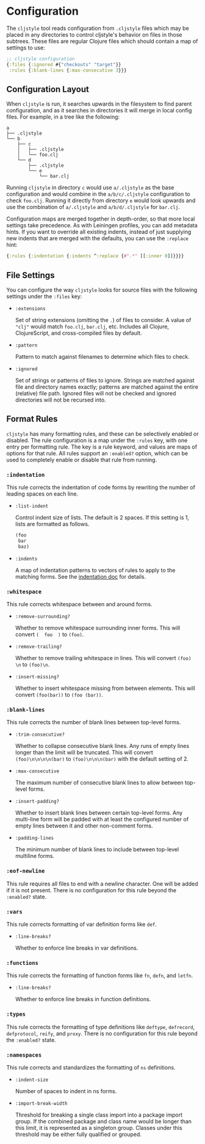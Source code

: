 Configuration
=============

The `cljstyle` tool reads configuration from `.cljstyle` files which may be
placed in any directories to control cljstyle's behavior on files in those
subtrees. These files are regular Clojure files which should contain a map of
settings to use:

```clojure
;; cljstyle configuration
{:files {:ignored #{"checkouts" "target"}}
 :rules {:blank-lines {:max-consecutive 3}}}
```


## Configuration Layout

When `cljstyle` is run, it searches upwards in the filesystem to find parent
configuration, and as it searches in directories it will merge in local config
files. For example, in a tree like the following:

```
a
├── .cljstyle
└── b
    ├── c
    │   ├── .cljstyle
    │   └── foo.clj
    └── d
        ├── .cljstyle
        └── e
            └── bar.clj
```

Running `cljstyle` in directory `c` would use `a/.cljstyle` as the base
configuration and would combine in the `a/b/c/.cljstyle` configuration to check
`foo.clj`. Running it directly from directory `e` would look upwards and use the
combination of `a/.cljstyle` and `a/b/d/.cljstyle` for `bar.clj`.

Configuration maps are merged together in depth-order, so that more local
settings take precedence. As with Leiningen profiles, you can add metadata
hints. If you want to override all existing indents, instead of just supplying
new indents that are merged with the defaults, you can use the `:replace` hint:

```clojure
{:rules {:indentation {:indents ^:replace {#".*" [[:inner 0]]}}}}
```


## File Settings

You can configure the way `cljstyle` looks for source files with the following
settings under the `:files` key:

* `:extensions`

  Set of string extensions (omitting the `.`) of files to consider. A value of
  `"clj"` would match `foo.clj`, `bar.clj`, etc. Includes all Clojure,
  ClojureScript, and cross-compiled files by default.

* `:pattern`

  Pattern to match against filenames to determine which files to check.

* `:ignored`

  Set of strings or patterns of files to ignore. Strings are matched against
  file and directory names exactly; patterns are matched against the entire
  (relative) file path. Ignored files will not be checked and ignored
  directories will not be recursed into.


## Format Rules

`cljstyle` has many formatting rules, and these can be selectively enabled or
disabled. The rule configuration is a map under the `:rules` key, with one
entry per formatting rule. The key is a rule keyword, and values are maps of
options for that rule. All rules support an `:enabled?` option, which can be
used to completely enable or disable that rule from running.

### `:indentation`

This rule corrects the indentation of code forms by rewriting the number of
leading spaces on each line.

* `:list-indent`

  Control indent size of lists. The default is 2 spaces. If this setting is 1,
  lists are formatted as follows.

  ```clojure
  (foo
   bar
   baz)
  ```

* `:indents`

  A map of indentation patterns to vectors of rules to apply to the matching
  forms. See the [indentation doc](indentation.md) for details.

### `:whitespace`

This rule corrects whitespace between and around forms.

* `:remove-surrounding?`

  Whether to remove whitespace surrounding inner forms. This will convert
  `(  foo  )` to `(foo)`.

* `:remove-trailing?`

  Whether to remove trailing whitespace in lines. This will convert
  `(foo)   \n` to `(foo)\n`.

* `:insert-missing?`

  Whether to insert whitespace missing from between elements. This will convert
  `(foo(bar))` to `(foo (bar))`.

### `:blank-lines`

This rule corrects the number of blank lines between top-level forms.

* `:trim-consecutive?`

  Whether to collapse consecutive blank lines. Any runs of empty lines longer
  than the limit will be truncated. This will convert `(foo)\n\n\n\n(bar)` to
  `(foo)\n\n\n(bar)` with the default setting of 2.

* `:max-consecutive`

  The maximum number of consecutive blank lines to allow between top-level
  forms.

* `:insert-padding?`

  Whether to insert blank lines between certain top-level forms. Any multi-line
  form will be padded with at least the configured number of empty lines
  between it and other non-comment forms.

* `:padding-lines`

  The minimum number of blank lines to include between top-level multiline
  forms.

### `:eof-newline`

This rule requires all files to end with a newline character. One will be added
if it is not present. There is no configuration for this rule beyond the
`:enabled?` state.

### `:vars`

This rule corrects formatting of var definition forms like `def`.

* `:line-breaks?`

  Whether to enforce line breaks in var definitions.

### `:functions`

This rule corrects the formatting of function forms like `fn`, `defn`, and
`letfn`.

* `:line-breaks?`

  Whether to enforce line breaks in function definitions.

### `:types`

This rule corrects the formatting of type definitions like `deftype`,
`defrecord`, `defprotocol`, `reify`, and `proxy`. There is no configuration for
this rule beyond the `:enabled?` state.

### `:namespaces`

This rule corrects and standardizes the formatting of `ns` definitions.

* `:indent-size`

  Number of spaces to indent in ns forms.

* `:import-break-width`

  Threshold for breaking a single class import into a package import group. If
  the combined package and class name would be longer than this limit, it is
  represented as a singleton group. Classes under this threshold may be either
  fully qualified or grouped.
